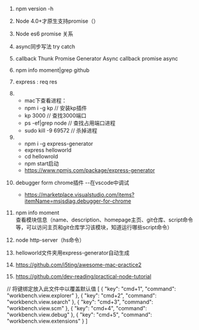 1. npm version -h
2. Node 4.0+才原生支持promise（）
3. Node es6 promise 关系
4. async同步写法  try catch
5. callback Thunk Promise Generator Async
    callback promise async
6. npm info moment|grep github
7. express : req res
8. 
    - mac下查看进程：
    - npm i -g kp  // 安装kp插件
    - kp 3000       // 查找3000端口
    - ps -ef|grep node   // 查找占用端口进程
    - sudo kill -9 69572   // 杀掉进程
9. 
    - npm i -g express-generator
    - express helloworld
    - cd hellowrold
    -  npm start启动
    - https://www.npmjs.com/package/express-generator

10. debugger form chrome插件  --在vscode中调试
    - https://marketplace.visualstudio.com/items?itemName=msjsdiag.debugger-for-chrome

 11. npm info moment      
     查看模块信息（name、description、homepage主页、git仓库、script命令等，可以访问主页和git仓库学习该模块，知道运行哪些script命令）
    
12. node http-server（hs命令）
13. helloworld文件夹用express-generator自动生成
14. https://github.com/i5ting/awesome-mac-practice2
15. https://github.com/dev-reading/practical-node-tutorial

// 将键绑定放入此文件中以覆盖默认值
[
    { "key": "cmd+1",           "command": "workbench.view.explorer" },
    { "key": "cmd+2",           "command": "workbench.view.search" },
    { "key": "cmd+3",           "command": "workbench.view.scm" },
    { "key": "cmd+4",           "command": "workbench.view.debug" },
    { "key": "cmd+5",           "command": "workbench.view.extensions" }
]